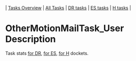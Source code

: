| [Tasks Overview](tasks-overview.md) | [All Tasks](../alltasks.md) | [DR tasks](../docs-DR/tasklist.md) | [ES tasks](../docs-ES/tasklist.md) | [H tasks](../docs-H/tasklist.md) |

# OtherMotionMailTask_User Description

Task stats [for DR](../docs-DR/OtherMotionMailTask_User.md), [for ES](../docs-ES/OtherMotionMailTask_User.md), [for H](../docs-H/OtherMotionMailTask_User.md) dockets.

